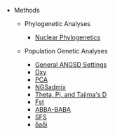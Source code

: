 - Methods

  - Phylogenetic Analyses

    - [Nuclear Phylogenetics](phylogenetics.md)

  - Population Genetic Analyses

    - [General ANGSD Settings](angsd.md)
    - [Dxy](dxy.md)
    - [PCA](pca.md)
    - [NGSadmix](ngsadmix.md)
    - [Theta, Pi, and Tajima's D](theta_pi_tajimasD.md)
    - [Fst](fst.md)
    - [ABBA-BABA](abba_baba.md)
    - [SFS](sfs.md)
    - [δaδi](dadi.md)
